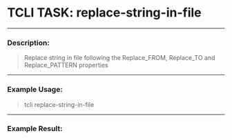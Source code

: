 # TCLI TASK: replace-string-in-file

---
### Description:
> Replace string in file following the Replace_FROM, Replace_TO and Replace_PATTERN properties

---
### Example Usage:
> tcli replace-string-in-file



---
### Example Result:

